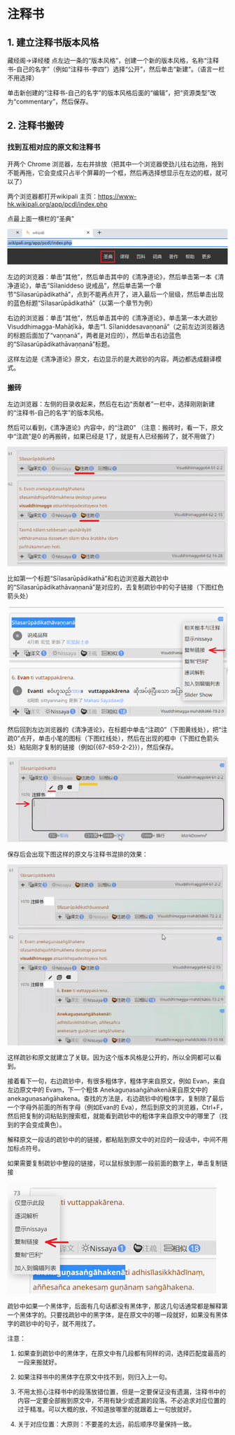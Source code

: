 # 注释书


## 1. 建立注释书版本风格

藏经阁→译经楼
点左边一条的“版本风格”，创建一个新的版本风格，名称“注释书-自己的名字”（例如“注释书-李四”）选择“公开”，然后单击“新建”。（语言一栏不用选择）

单击新创建的“注释书-自己的名字”的版本风格后面的“编辑”，把“资源类型”改为“commentary”，然后保存。

## 2. 注释书搬砖

### 找到互相对应的原文和注释书

开两个 Chrome 浏览器，左右并排放（把其中一个浏览器使劲儿往右边拖，拖到不能再拖，它会变成只占半个屏幕的一个框，然后再选择想显示在左边的框，就可以了）

两个浏览器都打开wikipali 主页：https://www-hk.wikipali.org/app/pcdl/index.php

点最上面一横栏的“圣典”

![](./imgs/commentary_1.png)

左边的浏览器：单击“其他”，然后单击其中的《清净道论》，然后单击第一本《清净道论》，单击“Sīlaniddeso 说戒品”，然后单击第一个章节“Sīlasarūpādikathā”，点到不能再点开了，进入最后一个层级，然后单击出现的蓝色标题“Sīlasarūpādikathā”（以第一个章节为例）

右边的浏览器：单击“其他”，然后单击其中的《清净道论》，单击第一本大疏钞 Visuddhimagga-Mahāṭīkā，单击“1. Sīlaniddesavaṇṇanā”（之前左边浏览器选的标题后面加了“vaṇṇanā”，两者是对应的），然后单击右边蓝色的“Sīlasarūpādikathāvaṇṇanā”标题。

这样左边是《清净道论》原文，右边显示的是大疏钞的内容。两边都选成翻译模式。

### 搬砖

左边浏览器：左侧的目录收起来，然后在右边“贡献者”一栏中，选择刚刚新建的“注释书-自己的名字”的版本风格。

然后可以看到，《清净道论》内容中，的“注疏0” （注意：搬砖时，看一下，原文中“注疏”是0 的再搬砖，如果已经是 1了，就是有人已经搬砖了，就不用做了）

![](./imgs/commentary_2.png)

比如第一个标题“Sīlasarūpādikathā”和右边浏览器大疏钞中的“Sīlasarūpādikathāvaṇṇanā”是对应的，去复制疏钞中的句子链接（下图红色箭头处）

![](./imgs/commentary_3.png)

然后回到左边浏览器的《清净道论》，在标题中单击“注疏0”（下图黄线处），把“注疏0”点开，单击小笔的图标（下图红线处），然后在出现的框中（下图红色箭头处）粘贴刚才复制的链接（例如{{67-859-2-2}}），然后保存。

![](./imgs/commentary_4.png)

保存后会出现下图这样的原文与注释书混排的效果：

![](./imgs/commentary_5.png)

这样疏钞和原文就建立了关联。因为这个版本风格是公开的，所以全网都可以看到。

接着看下一句，右边疏钞中，有很多粗体字，粗体字来自原文，例如 Evan，来自左边原文中的 Evaṃ，下一个粗体 Anekaguṇasaṅgāhakenā来自原文中的 anekaguṇasaṅgāhakena。查找的方法是，右边疏钞中的粗体字，复制除了最后一个字母外前面的所有字母（例如Evan的 Eva），然后到原文的浏览器，Ctrl+F，然后把复制的词粘贴到搜索框，就能看到疏钞中的粗体字来自原文中的哪里了（找到的字会变成黄色）。

解释原文一段话的疏钞中的的链接，都粘贴到原文中的对应的一段话中，中间不用加标点符号。

如果需要复制疏钞中整段的链接，可以鼠标放到那一段前面的数字上，单击复制链接

![](./imgs/commentary_6.png)

疏钞中如果一个黑体字，后面有几句话都没有黑体字，那这几句话通常都是解释第一个黑体字的。只要找疏钞中的黑字体，是在原文中的哪一段就好，如果没有黑体字的疏钞中的句子，就不用找了。

注意：
1. 如果查到疏钞中的黑体字，在原文中有几段都有同样的词，选择匹配度最高的一段来搬就好。

2. 如果注释书中的黑体字在原文中找不到，则归入上一句。

3. 不用太担心注释书中的段落放错位置，但是一定要保证没有遗漏，注释书中的内容一定要全部搬到原文中，不用有缺少或遗漏的段落。不必追求对应位置的过于精准。可以大概的放，不知道放哪里的就跟着上一句放就好。

4. 关于对应位置：大原则：不要差的太远，前后顺序尽量保持一致。

